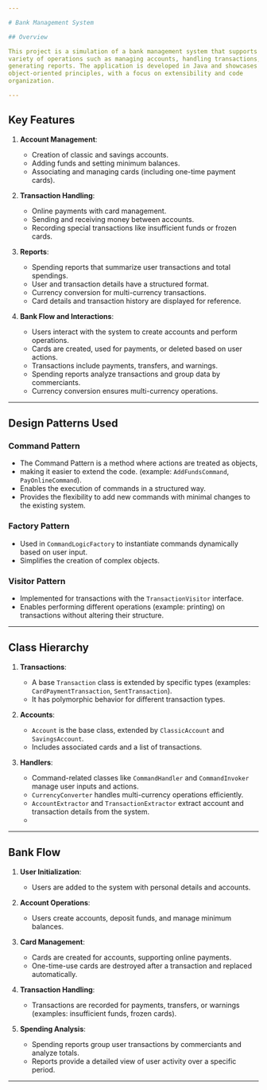 ```yaml
---

# Bank Management System

## Overview

This project is a simulation of a bank management system that supports a
variety of operations such as managing accounts, handling transactions, and
generating reports. The application is developed in Java and showcases
object-oriented principles, with a focus on extensibility and code
organization.

---
```


## Key Features

1. **Account Management**:
    - Creation of classic and savings accounts.
    - Adding funds and setting minimum balances.
    - Associating and managing cards (including one-time payment cards).

2. **Transaction Handling**:
    - Online payments with card management.
    - Sending and receiving money between accounts.
    - Recording special transactions like insufficient funds or frozen cards.

3. **Reports**:
    - Spending reports that summarize user transactions and total spendings.
    - User and transaction details have a structured format.
    - Currency conversion for multi-currency transactions.
    - Card details and transaction history are displayed for reference.

4. **Bank Flow and Interactions**:
    - Users interact with the system to create accounts and perform operations.
    - Cards are created, used for payments, or deleted based on user actions.
    - Transactions include payments, transfers, and warnings.
    - Spending reports analyze transactions and group data by commerciants.
    - Currency conversion ensures multi-currency operations.

---

## Design Patterns Used

### Command Pattern
- The Command Pattern is a method where actions are treated as objects,
- making it easier to extend the code. (example: `AddFundsCommand`,
  `PayOnlineCommand`).
- Enables the execution of commands in a structured way.
- Provides the flexibility to add new commands with minimal changes to the
  existing system.

### Factory Pattern
- Used in `CommandLogicFactory` to instantiate commands dynamically based on
  user input.
- Simplifies the creation of complex objects.

### Visitor Pattern
- Implemented for transactions with the `TransactionVisitor` interface.
- Enables performing different operations (example: printing) on transactions
  without altering their structure.

---

## Class Hierarchy

1. **Transactions**:
    - A base `Transaction` class is extended by specific types (examples:
      `CardPaymentTransaction`, `SentTransaction`).
    - It has polymorphic behavior for different transaction types.

2. **Accounts**:
    - `Account` is the base class, extended by `ClassicAccount` and
      `SavingsAccount`.
    - Includes associated cards and a list of transactions.

3. **Handlers**:
    - Command-related classes like `CommandHandler` and `CommandInvoker`
      manage user inputs and actions.
    - `CurrencyConverter` handles multi-currency operations efficiently.
    - `AccountExtractor` and `TransactionExtractor` extract account and
      transaction details from the system.
    - 
---

## Bank Flow

1. **User Initialization**:
    - Users are added to the system with personal details and accounts.

2. **Account Operations**:
    - Users create accounts, deposit funds, and manage minimum balances.

3. **Card Management**:
    - Cards are created for accounts, supporting online payments.
    - One-time-use cards are destroyed after a transaction and replaced
      automatically.

4. **Transaction Handling**:
    - Transactions are recorded for payments, transfers, or
      warnings (examples: insufficient funds, frozen cards).

5. **Spending Analysis**:
    - Spending reports group user transactions by commerciants and analyze totals.
    - Reports provide a detailed view of user activity over a specific period.

---